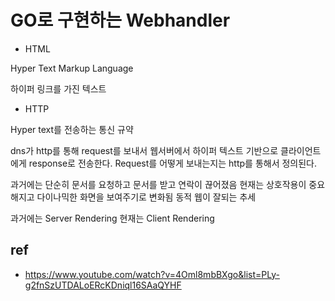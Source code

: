 # GO로 구현하는 Webhandler

- HTML

Hyper Text Markup Language

하이퍼 링크를 가진 텍스트

- HTTP

Hyper text를 전송하는 통신 규약

dns가 http를 통해 request를 보내서 웹서버에서 하이퍼 텍스트 기반으로 클라이언트에게 response로 전송한다. Request를 어떻게 보내는지는 http를 통해서 정의된다. 

과거에는 단순히 문서를 요청하고 문서를 받고 연락이 끊어졌음
현재는 상호작용이 중요해지고 다이나믹한 화면을 보여주기로 변화됨
동적 웹이 잘되는 추세

과거에는 Server Rendering
현재는 Client Rendering



## ref
- https://www.youtube.com/watch?v=4Oml8mbBXgo&list=PLy-g2fnSzUTDALoERcKDniql16SAaQYHF
